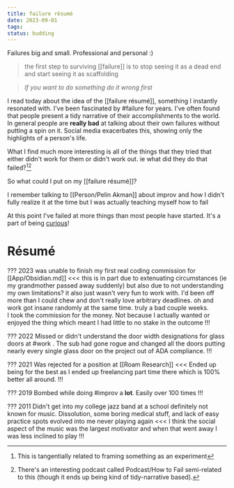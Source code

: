 ```yaml
---
title: failure résumé
date: 2023-09-01
tags:
status: budding
---
```



 Failures big and small. Professional and personal :)

 > the first step to surviving [[failure]] is to stop seeing it as a dead end and start seeing it as scaffolding

 > *If you want to do something do it wrong first* 

I read today about the idea of the [[failure résumé]], something I instantly resonated with. I've been fascinated by #failure for years. I've often found that people present a tidy narrative of their accomplishments to the world. In general people are __really bad__ at talking about their own failures without putting a spin on it. Social media exacerbates this, showing only the highlights of a person's life. 

What I find much more interesting is all of the things that they tried that either didn't work for them or didn't work out. ie what did they do that failed?[^1][^2]


So what could I put on my [[failure résumé]]?

I remember talking to [[Person/Pelin Akman]] about improv and how I didn't fully realize it at the time but I was actually teaching myself how to fail

At this point I've failed at more things than most people have started. It's a part of being [curious]([[curiosity]])!

# Résumé

???
2023
was unable to finish my first real coding commission for [[App/Obsidian.md]]
<<<
this is in part due to extenuating circumstances (ie my grandmother passed away suddenly) but also due to not understanding my own limitations? it also just wasn't very fun to work with. I'd been off more than I could chew and don't really love arbitrary deadlines. oh and work got insane randomly at the same time. truly a bad couple weeks.<br>I took the commission for the money. Not because I actually wanted or enjoyed the thing which meant I had little to no stake in the outcome
!!!

???
2022
Missed or didn't understand the door width designations for glass doors at #work . The sub had gone rogue and changed all the doors putting nearly every single glass door on the project out of ADA compliance.
!!!

???
2021
Was rejected for a position at [[Roam Research]]
<<<
Ended up being for the best as I ended up freelancing part time there which is 100% better all around.
!!!

???
2019
Bombed while doing #improv a **lot**. Easily over 100 times
!!!

???
2011
Didn't get into my college jazz band at a school definitely not known for music. Dissolution, some boring medical stuff, and lack of easy practice spots evolved into me never playing again
<<<
I think the social aspect of the music was the largest motivator and when that went away I was less inclined to play
!!!

[^1]: This is tangentially related to framing something as an experiment
[^2]: There's an interesting podcast called Podcast/How to Fail semi-related to this (though it ends up being kind of tidy-narrative based).